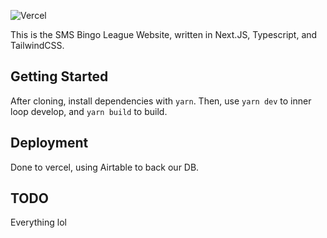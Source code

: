 ![Vercel](https://vercelbadge.vercel.app/api/lego6245/sms.bingo)

This is the SMS Bingo League Website, written in Next.JS, Typescript, and TailwindCSS.

## Getting Started

After cloning, install dependencies with `yarn`. Then, use `yarn dev` to inner loop develop, and `yarn build` to build.

## Deployment

Done to vercel, using Airtable to back our DB.

## TODO

Everything lol
